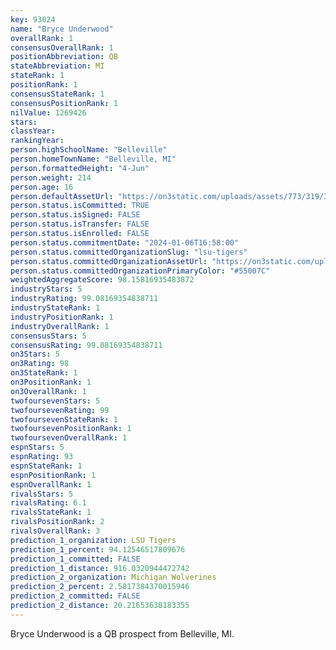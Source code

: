 ```yaml
---
key: 93024
name: "Bryce Underwood"
overallRank: 1
consensusOverallRank: 1
positionAbbreviation: QB
stateAbbreviation: MI
stateRank: 1
positionRank: 1
consensusStateRank: 1
consensusPositionRank: 1
nilValue: 1269426
stars: 
classYear: 
rankingYear: 
person.highSchoolName: "Belleville"
person.homeTownName: "Belleville, MI"
person.formattedHeight: "4-Jun"
person.weight: 214
person.age: 16
person.defaultAssetUrl: "https://on3static.com/uploads/assets/773/319/319773.png"
person.status.isCommitted: TRUE
person.status.isSigned: FALSE
person.status.isTransfer: FALSE
person.status.isEnrolled: FALSE
person.status.commitmentDate: "2024-01-06T16:58:00"
person.status.committedOrganizationSlug: "lsu-tigers"
person.status.committedOrganizationAssetUrl: "https://on3static.com/uploads/assets/10/150/150010.svg"
person.status.committedOrganizationPrimaryColor: "#55007C"
weightedAggregateScore: 98.15816935483872
industryStars: 5
industryRating: 99.08169354838711
industryStateRank: 1
industryPositionRank: 1
industryOverallRank: 1
consensusStars: 5
consensusRating: 99.08169354838711
on3Stars: 5
on3Rating: 98
on3StateRank: 1
on3PositionRank: 1
on3OverallRank: 1
twofoursevenStars: 5
twofoursevenRating: 99
twofoursevenStateRank: 1
twofoursevenPositionRank: 1
twofoursevenOverallRank: 1
espnStars: 5
espnRating: 93
espnStateRank: 1
espnPositionRank: 1
espnOverallRank: 1
rivalsStars: 5
rivalsRating: 6.1
rivalsStateRank: 1
rivalsPositionRank: 2
rivalsOverallRank: 3
prediction_1_organization: LSU Tigers
prediction_1_percent: 94.12546517809676
prediction_1_committed: FALSE
prediction_1_distance: 916.0320944472742
prediction_2_organization: Michigan Wolverines
prediction_2_percent: 2.5817384370015946
prediction_2_committed: FALSE
prediction_2_distance: 20.21653630183355
---
```

Bryce Underwood is a QB prospect from Belleville, MI.